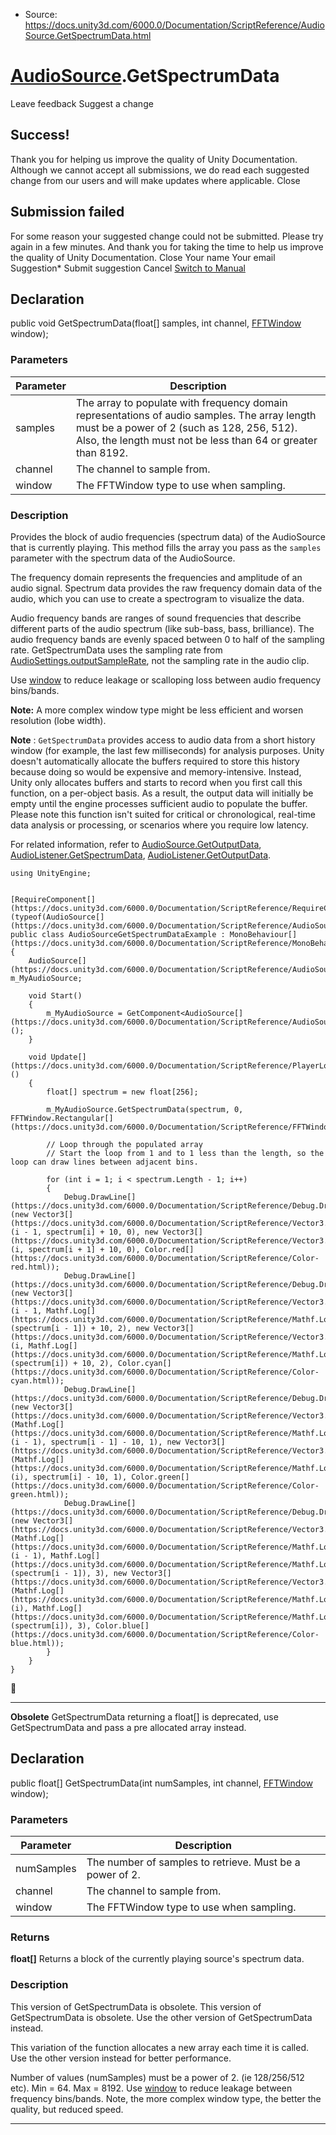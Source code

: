 * Source: https://docs.unity3d.com/6000.0/Documentation/ScriptReference/AudioSource.GetSpectrumData.html

#  [AudioSource](https://docs.unity3d.com/6000.0/Documentation/ScriptReference/AudioSource.html).GetSpectrumData
Leave feedback
Suggest a change
## Success!
Thank you for helping us improve the quality of Unity Documentation. Although we cannot accept all submissions, we do read each suggested change from our users and will make updates where applicable.
Close
## Submission failed
For some reason your suggested change could not be submitted. Please <a>try again</a> in a few minutes. And thank you for taking the time to help us improve the quality of Unity Documentation.
Close
Your name Your email Suggestion* Submit suggestion
Cancel
[Switch to Manual](https://docs.unity3d.com/6000.0/Documentation/Manual/class-AudioSource.html "Go to AudioSource Component in the Manual")
## Declaration
public void GetSpectrumData(float[] samples, int channel, [FFTWindow](https://docs.unity3d.com/6000.0/Documentation/ScriptReference/FFTWindow.html) window); 
### Parameters
Parameter | Description  
---|---  
samples | The array to populate with frequency domain representations of audio samples. The array length must be a power of 2 (such as 128, 256, 512). Also, the length must not be less than 64 or greater than 8192.  
channel | The channel to sample from.  
window | The FFTWindow type to use when sampling.  
### Description
Provides the block of audio frequencies (spectrum data) of the AudioSource that is currently playing.
This method fills the array you pass as the `samples` parameter with the spectrum data of the AudioSource.  
  
The frequency domain represents the frequencies and amplitude of an audio signal. Spectrum data provides the raw frequency domain data of the audio, which you can use to create a spectrogram to visualize the data.  
  
Audio frequency bands are ranges of sound frequencies that describe different parts of the audio spectrum (like sub-bass, bass, brilliance). The audio frequency bands are evenly spaced between 0 to half of the sampling rate. GetSpectrumData uses the sampling rate from [AudioSettings.outputSampleRate](https://docs.unity3d.com/6000.0/Documentation/ScriptReference/AudioSettings-outputSampleRate.html), not the sampling rate in the audio clip.  
  
Use [window](https://docs.unity3d.com/6000.0/Documentation/ScriptReference/FFTWindow.html) to reduce leakage or scalloping loss between audio frequency bins/bands.  
  
**Note:** A more complex window type might be less efficient and worsen resolution (lobe width).  
  
**Note** : `GetSpectrumData` provides access to audio data from a short history window (for example, the last few milliseconds) for analysis purposes. Unity doesn't automatically allocate the buffers required to store this history because doing so would be expensive and memory-intensive. Instead, Unity only allocates buffers and starts to record when you first call this function, on a per-object basis. As a result, the output data will initially be empty until the engine processes sufficient audio to populate the buffer. Please note this function isn't suited for critical or chronological, real-time data analysis or processing, or scenarios where you require low latency.  
  
For related information, refer to [AudioSource.GetOutputData](https://docs.unity3d.com/6000.0/Documentation/ScriptReference/AudioSource.GetOutputData.html), [AudioListener.GetSpectrumData](https://docs.unity3d.com/6000.0/Documentation/ScriptReference/AudioListener.GetSpectrumData.html), [AudioListener.GetOutputData](https://docs.unity3d.com/6000.0/Documentation/ScriptReference/AudioListener.GetOutputData.html).
```
using UnityEngine;  
  

[RequireComponent[](https://docs.unity3d.com/6000.0/Documentation/ScriptReference/RequireComponent.html)(typeof(AudioSource[](https://docs.unity3d.com/6000.0/Documentation/ScriptReference/AudioSource.html)))]
public class AudioSourceGetSpectrumDataExample : MonoBehaviour[](https://docs.unity3d.com/6000.0/Documentation/ScriptReference/MonoBehaviour.html)
{
    AudioSource[](https://docs.unity3d.com/6000.0/Documentation/ScriptReference/AudioSource.html) m_MyAudioSource;  
  
    void Start()
    {
        m_MyAudioSource = GetComponent<AudioSource[](https://docs.unity3d.com/6000.0/Documentation/ScriptReference/AudioSource.html)>();
    }
    
    void Update[](https://docs.unity3d.com/6000.0/Documentation/ScriptReference/PlayerLoop.Update.html)()
    {
        float[] spectrum = new float[256];  
  
        m_MyAudioSource.GetSpectrumData(spectrum, 0, FFTWindow.Rectangular[](https://docs.unity3d.com/6000.0/Documentation/ScriptReference/FFTWindow.Rectangular.html));  
  
        // Loop through the populated array
        // Start the loop from 1 and to 1 less than the length, so the loop can draw lines between adjacent bins.   
  
        for (int i = 1; i < spectrum.Length - 1; i++)
        {
            Debug.DrawLine[](https://docs.unity3d.com/6000.0/Documentation/ScriptReference/Debug.DrawLine.html)(new Vector3[](https://docs.unity3d.com/6000.0/Documentation/ScriptReference/Vector3.html)(i - 1, spectrum[i] + 10, 0), new Vector3[](https://docs.unity3d.com/6000.0/Documentation/ScriptReference/Vector3.html)(i, spectrum[i + 1] + 10, 0), Color.red[](https://docs.unity3d.com/6000.0/Documentation/ScriptReference/Color-red.html));
            Debug.DrawLine[](https://docs.unity3d.com/6000.0/Documentation/ScriptReference/Debug.DrawLine.html)(new Vector3[](https://docs.unity3d.com/6000.0/Documentation/ScriptReference/Vector3.html)(i - 1, Mathf.Log[](https://docs.unity3d.com/6000.0/Documentation/ScriptReference/Mathf.Log.html)(spectrum[i - 1]) + 10, 2), new Vector3[](https://docs.unity3d.com/6000.0/Documentation/ScriptReference/Vector3.html)(i, Mathf.Log[](https://docs.unity3d.com/6000.0/Documentation/ScriptReference/Mathf.Log.html)(spectrum[i]) + 10, 2), Color.cyan[](https://docs.unity3d.com/6000.0/Documentation/ScriptReference/Color-cyan.html));
            Debug.DrawLine[](https://docs.unity3d.com/6000.0/Documentation/ScriptReference/Debug.DrawLine.html)(new Vector3[](https://docs.unity3d.com/6000.0/Documentation/ScriptReference/Vector3.html)(Mathf.Log[](https://docs.unity3d.com/6000.0/Documentation/ScriptReference/Mathf.Log.html)(i - 1), spectrum[i - 1] - 10, 1), new Vector3[](https://docs.unity3d.com/6000.0/Documentation/ScriptReference/Vector3.html)(Mathf.Log[](https://docs.unity3d.com/6000.0/Documentation/ScriptReference/Mathf.Log.html)(i), spectrum[i] - 10, 1), Color.green[](https://docs.unity3d.com/6000.0/Documentation/ScriptReference/Color-green.html));
            Debug.DrawLine[](https://docs.unity3d.com/6000.0/Documentation/ScriptReference/Debug.DrawLine.html)(new Vector3[](https://docs.unity3d.com/6000.0/Documentation/ScriptReference/Vector3.html)(Mathf.Log[](https://docs.unity3d.com/6000.0/Documentation/ScriptReference/Mathf.Log.html)(i - 1), Mathf.Log[](https://docs.unity3d.com/6000.0/Documentation/ScriptReference/Mathf.Log.html)(spectrum[i - 1]), 3), new Vector3[](https://docs.unity3d.com/6000.0/Documentation/ScriptReference/Vector3.html)(Mathf.Log[](https://docs.unity3d.com/6000.0/Documentation/ScriptReference/Mathf.Log.html)(i), Mathf.Log[](https://docs.unity3d.com/6000.0/Documentation/ScriptReference/Mathf.Log.html)(spectrum[i]), 3), Color.blue[](https://docs.unity3d.com/6000.0/Documentation/ScriptReference/Color-blue.html));
        }
    }
}

```

* * *
**Obsolete** GetSpectrumData returning a float[] is deprecated, use GetSpectrumData and pass a pre allocated array instead.
## Declaration
public float[] GetSpectrumData(int numSamples, int channel, [FFTWindow](https://docs.unity3d.com/6000.0/Documentation/ScriptReference/FFTWindow.html) window); 
### Parameters
Parameter | Description  
---|---  
numSamples | The number of samples to retrieve. Must be a power of 2.  
channel | The channel to sample from.  
window | The FFTWindow type to use when sampling.  
### Returns
**float[]** Returns a block of the currently playing source's spectrum data. 
### Description
This version of GetSpectrumData is obsolete.
This version of GetSpectrumData is obsolete. Use the other version of GetSpectrumData instead.   
  
This variation of the function allocates a new array each time it is called. Use the other version instead for better performance.  
  
Number of values (numSamples) must be a power of 2. (ie 128/256/512 etc). Min = 64. Max = 8192. Use [window](https://docs.unity3d.com/6000.0/Documentation/ScriptReference/FFTWindow.html) to reduce leakage between frequency bins/bands. Note, the more complex window type, the better the quality, but reduced speed.
* * *
